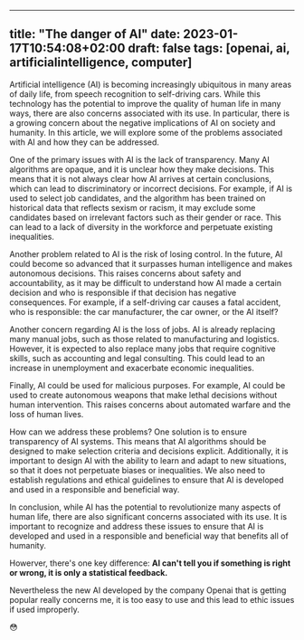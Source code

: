 
---
title: "The danger of AI"
date: 2023-01-17T10:54:08+02:00
draft: false
tags: [openai, ai, artificialintelligence, computer]
---

Artificial intelligence (AI) is becoming increasingly ubiquitous in many areas of daily life, from speech recognition to self-driving cars. While this technology has the potential to improve the quality of human life in many ways, there are also concerns associated with its use. In particular, there is a growing concern about the negative implications of AI on society and humanity. In this article, we will explore some of the problems associated with AI and how they can be addressed.

One of the primary issues with AI is the lack of transparency. Many AI algorithms are opaque, and it is unclear how they make decisions. This means that it is not always clear how AI arrives at certain conclusions, which can lead to discriminatory or incorrect decisions. For example, if AI is used to select job candidates, and the algorithm has been trained on historical data that reflects sexism or racism, it may exclude some candidates based on irrelevant factors such as their gender or race. This can lead to a lack of diversity in the workforce and perpetuate existing inequalities.

Another problem related to AI is the risk of losing control. In the future, AI could become so advanced that it surpasses human intelligence and makes autonomous decisions. This raises concerns about safety and accountability, as it may be difficult to understand how AI made a certain decision and who is responsible if that decision has negative consequences. For example, if a self-driving car causes a fatal accident, who is responsible: the car manufacturer, the car owner, or the AI itself?

Another concern regarding AI is the loss of jobs. AI is already replacing many manual jobs, such as those related to manufacturing and logistics. However, it is expected to also replace many jobs that require cognitive skills, such as accounting and legal consulting. This could lead to an increase in unemployment and exacerbate economic inequalities.

Finally, AI could be used for malicious purposes. For example, AI could be used to create autonomous weapons that make lethal decisions without human intervention. This raises concerns about automated warfare and the loss of human lives.

How can we address these problems? One solution is to ensure transparency of AI systems. This means that AI algorithms should be designed to make selection criteria and decisions explicit. Additionally, it is important to design AI with the ability to learn and adapt to new situations, so that it does not perpetuate biases or inequalities. We also need to establish regulations and ethical guidelines to ensure that AI is developed and used in a responsible and beneficial way.

In conclusion, while AI has the potential to revolutionize many aspects of human life, there are also significant concerns associated with its use. It is important to recognize and address these issues to ensure that AI is developed and used in a responsible and beneficial way that benefits all of humanity.

Howerver, there's one key difference: **AI can't tell you if something is right or wrong, it is only a statistical feedback.** 

Nevertheless the new AI developed by the company Openai that is getting popular really concerns me, it is too easy to use and this lead to ethic issues if used improperly.



😳

